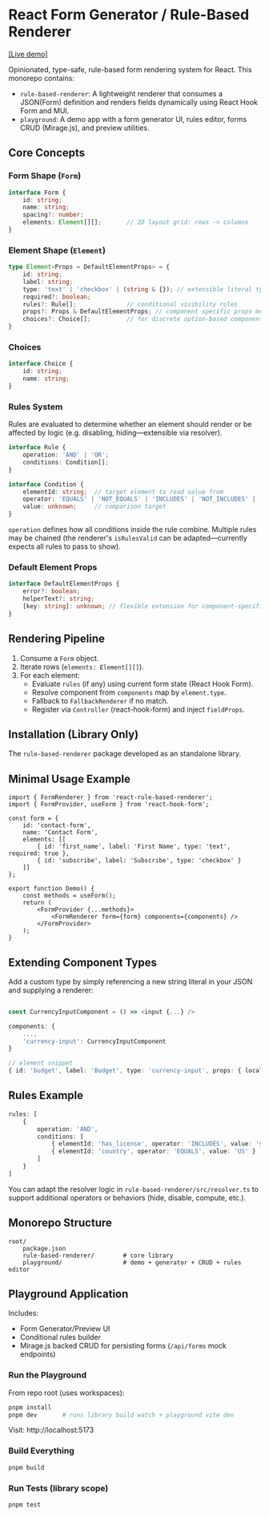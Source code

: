 # React Form Generator / Rule-Based Renderer

[[Live demo]]([https://](https://rrbr.narixius.workers.dev/))

Opinionated, type-safe, rule-based form rendering system for React. This monorepo contains:

- `rule-based-renderer`: A lightweight renderer that consumes a JSON(Form) definition and renders fields dynamically using React Hook Form and MUI.
- `playground`: A demo app with a form generator UI, rules editor, forms CRUD (Mirage.js), and preview utilities.

## Core Concepts

### Form Shape (`Form`)
```ts
interface Form {
	id: string;
	name: string;
	spacing?: number;
	elements: Element[][];       // 2D layout grid: rows -> columns
}
```

### Element Shape (`Element`)
```ts
type Element<Props = DefaultElementProps> = {
	id: string;
	label: string;
	type: 'text' | 'checkbox' | (string & {}); // extensible literal types
	required?: boolean;
	rules?: Rule[];              // conditional visibility rules
	props?: Props & DefaultElementProps; // component specific props merged with base
	choices?: Choice[];          // for discrete option-based components (checkbox group, etc.)
}
```

### Choices
```ts
interface Choice {
	id: string;
	name: string;
}
```

### Rules System
Rules are evaluated to determine whether an element should render or be affected by logic (e.g. disabling, hiding—extensible via resolver).

```ts
interface Rule {
	operation: 'AND' | 'OR';
	conditions: Condition[];
}

interface Condition {
	elementId: string;  // target element to read value from
	operator: 'EQUALS' | 'NOT_EQUALS' | 'INCLUDES' | 'NOT_INCLUDES' | 'GREATER_THAN' | 'LESS_THAN';
	value: unknown;     // comparison target
}
```

`operation` defines how all conditions inside the rule combine. Multiple rules may be chained (the renderer's `isRulesValid` can be adapted—currently expects all rules to pass to show).

### Default Element Props
```ts
interface DefaultElementProps {
	error?: boolean;
	helperText?: string;
	[key: string]: unknown; // flexible extension for component-specific props
}
```

## Rendering Pipeline
1. Consume a `Form` object.
2. Iterate rows (`elements: Element[][]`).
3. For each element:
	 - Evaluate `rules` (if any) using current form state (React Hook Form).
	 - Resolve component from `components` map by `element.type`.
	 - Fallback to `FallbackRenderer` if no match.
	 - Register via `Controller` (react-hook-form) and inject `fieldProps`.

## Installation (Library Only)
The `rule-based-renderer` package developed as an standalone library.

## Minimal Usage Example
```tsx
import { FormRenderer } from 'react-rule-based-renderer';
import { FormProvider, useForm } from 'react-hook-form';

const form = {
	id: 'contact-form',
	name: 'Contact Form',
	elements: [[
		{ id: 'first_name', label: 'First Name', type: 'text', required: true },
		{ id: 'subscribe', label: 'Subscribe', type: 'checkbox' }
	]]
};

export function Demo() {
	const methods = useForm();
	return (
		<FormProvider {...methods}>
			<FormRenderer form={form} components={components} />
		</FormProvider>
	);
}
```

## Extending Component Types
Add a custom type by simply referencing a new string literal in your JSON and supplying a renderer:
```ts

const CurrencyInputComponent = () => <input {...} />

components: {
	...,
	'currency-input': CurrencyInputComponent
}

// element snippet
{ id: 'budget', label: 'Budget', type: 'currency-input', props: { locale: 'en-US' } }
```

## Rules Example
```ts
rules: [
	{
		operation: 'AND',
		conditions: [
			{ elementId: 'has_license', operator: 'INCLUDES', value: 'yes' },
			{ elementId: 'country', operator: 'EQUALS', value: 'US' }
		]
	}
]
```

You can adapt the resolver logic in `rule-based-renderer/src/resolver.ts` to support additional operators or behaviors (hide, disable, compute, etc.).

## Monorepo Structure
```
root/
	package.json
	rule-based-renderer/        # core library
	playground/                 # demo + generator + CRUD + rules editor
```

## Playground Application
Includes:
- Form Generator/Preview UI
- Conditional rules builder
- Mirage.js backed CRUD for persisting forms (`/api/forms` mock endpoints)

### Run the Playground
From repo root (uses workspaces):
```bash
pnpm install
pnpm dev       # runs library build watch + playground vite dev
```
Visit: http://localhost:5173

### Build Everything
```bash
pnpm build
```

### Run Tests (library scope)
```bash
pnpm test
```
